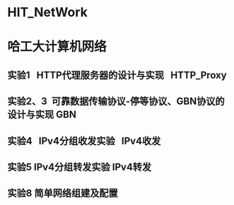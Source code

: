 # HIT_NetWork
哈工大计算机网络
==============
实验1   HTTP代理服务器的设计与实现    HTTP_Proxy
----------------
实验2、3  可靠数据传输协议-停等协议、GBN协议的设计与实现     GBN
----------------
实验4   IPv4分组收发实验   IPv4收发
----------------
实验5   IPv4分组转发实验   IPv4转发
----------------
实验8   简单网络组建及配置 
----------------
